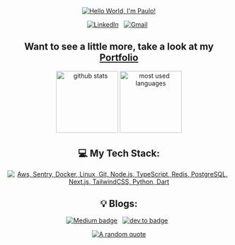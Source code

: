 <div align="center">

[![Hello World, I'm Paulo!](assets/header.gif)](https://github.com/paulocod)

[![LinkedIn](https://skillicons.dev/icons?i=linkedin)](https://www.linkedin.com/in/paulovcampos/) &nbsp;
[![Gmail](https://skillicons.dev/icons?i=gmail)](mailto:paulo.campos.dev@gmail.com?subject=Hello%20Paulo,%20From%20Github) &nbsp;
## Want to see a little more, take a look at my [Portfolio](https://paulocod.github.io/Portfolio/)

<p>
  <img height="140em" alt="github stats" src="https://github-readme-stats.vercel.app/api?username=paulocod&show_icons=true&theme=dark"/>
  <img height="140em" alt="most used languages" src="https://github-readme-stats.vercel.app/api/top-langs/?username=paulocod&layout=compact&langs_count=7&size_weight=0.3&count_weight=0.7&theme=dark"/>
<p/>

## 💻 My Tech Stack:

[![Aws, Sentry, Docker, Linux, Git, Node.js, TypeScript, Redis, PostgreSQL, Next.js, TailwindCSS, Python, Dart](https://skillicons.dev/icons?i=aws,sentry,docker,linux,git,nodejs,ts,redis,postgresql,next,tailwind,python,dart)](https://skillicons.dev)

## 💡 Blogs:
<p>
    <a target="_blank"href="https://medium.com/@paulo.campos.dev"><img alt="Medium badge" src="https://img.shields.io/badge/Medium-12100E?style=for-the-badge&logo=medium&logoColor=white" /></a>&nbsp;&nbsp;
    <a target="_blank"href="https://dev.to/paulocod"><img alt="dev.to badge" src="https://img.shields.io/badge/dev.to-0A0A0A?style=for-the-badge&logo=dev.to&logoColor=white" /></a>&nbsp;&nbsp;
</p>

[![A random quote](https://quotes-github-readme.vercel.app/api?type=horizontal&theme=dark)](https://github.com/piyushsuthar/github-readme-quotes)

</div>